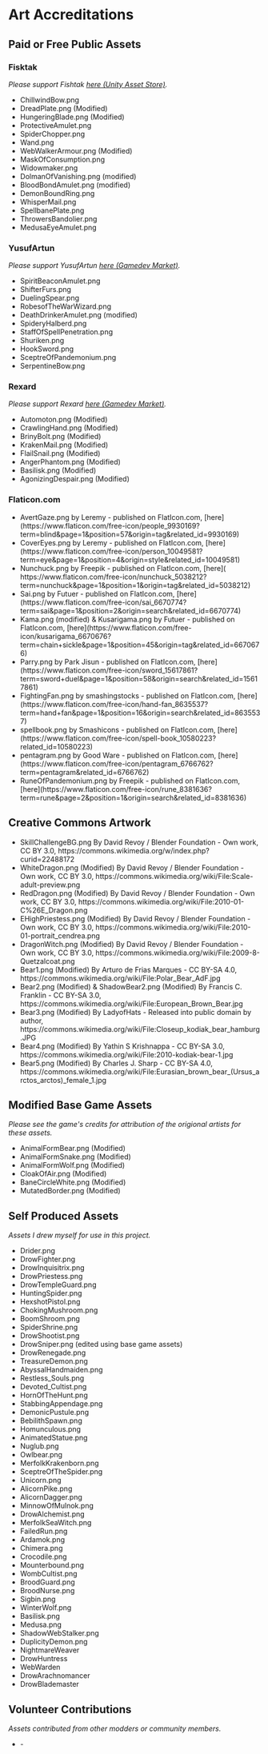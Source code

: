 # Art Accreditations

## Paid or Free Public Assets

### Fisktak
*Please support Fishtak [here (Unity Asset Store)](https://assetstore.unity.com/packages/2d/gui/icons/free-fantasy-items-253853).*
<ul>
	<li>ChillwindBow.png</li>
	<li>DreadPlate.png (Modified)</li>
	<li>HungeringBlade.png (Modified)</li>
	<li>ProtectiveAmulet.png</li>
	<li>SpiderChopper.png</li>
	<li>Wand.png</li>
	<li>WebWalkerArmour.png (Modified)</li>
	<li>MaskOfConsumption.png</li>
	<li>Widowmaker.png</li>
	<li>DolmanOfVanishing.png (modified)</li>
	<li>BloodBondAmulet.png (modified)</li>
	<li>DemonBoundRing.png</li>
	<li>WhisperMail.png</li>
	<li>SpellbanePlate.png</li>
	<li>ThrowersBandolier.png</li>
	<li>MedusaEyeAmulet.png</li>
</ul>

### YusufArtun
*Please support YusufArtun [here (Gamedev Market)](https://www.gamedevmarket.net/member/yusufartun).*
<ul>
	<li>SpiritBeaconAmulet.png</li>
	<li>ShifterFurs.png</li>
	<li>DuelingSpear.png</li>
	<li>RobesofTheWarWizard.png</li>
	<li>DeathDrinkerAmulet.png (modified)</li>
	<li>SpideryHalberd.png</li>
	<li>StaffOfSpellPenetration.png</li>
	<li>Shuriken.png</li>
	<li>HookSword.png</li>
	<li>SceptreOfPandemonium.png</li>
	<li>SerpentineBow.png</li>
</ul>

### Rexard
*Please support Rexard [here (Gamedev Market)](https://www.gamedevmarket.net/member/rexard).*
<ul>
	<li>Automoton.png (Modified)</li>
	<li>CrawlingHand.png (Modified)</li>
	<li>BrinyBolt.png (Modified)</li>
	<li>KrakenMail.png (Modified)</li>
	<li>FlailSnail.png (Modified)</li>
	<li>AngerPhantom.png (Modified)</li>
	<li>Basilisk.png (Modified)</li>
	<li>AgonizingDespair.png (Modified)</li>
</ul>

### Flaticon.com
<ul>
	<li>AvertGaze.png by Leremy - published on FlatIcon.com, [here](https://www.flaticon.com/free-icon/people_9930169?term=blind&page=1&position=57&origin=tag&related_id=9930169)</li>
	<li>CoverEyes.png by Leremy - published on FlatIcon.com, [here](https://www.flaticon.com/free-icon/person_10049581?term=eye&page=1&position=4&origin=style&related_id=10049581)</li>
	<li>Nunchuck.png by Freepik - published on FlatIcon.com, [here]( https://www.flaticon.com/free-icon/nunchuck_5038212?term=nunchuck&page=1&position=1&origin=tag&related_id=5038212)</li>
	<li>Sai.png by Futuer - published on FlatIcon.com, [here](https://www.flaticon.com/free-icon/sai_6670774?term=sai&page=1&position=2&origin=search&related_id=6670774)</li>
	<li>Kama.png (modified) & Kusarigama.png by Futuer - published on FlatIcon.com, [here](https://www.flaticon.com/free-icon/kusarigama_6670676?term=chain+sickle&page=1&position=45&origin=tag&related_id=6670676)</li>
	<li>Parry.png by Park Jisun - published on FlatIcon.com, [here](https://www.flaticon.com/free-icon/sword_15617861?term=sword+duel&page=1&position=58&origin=search&related_id=15617861)</li>
	<li>FightingFan.png by smashingstocks - published on FlatIcon.com, [here](https://www.flaticon.com/free-icon/hand-fan_8635537?term=hand+fan&page=1&position=16&origin=search&related_id=8635537)</li>
	<li>spellbook.png by Smashicons - published on FlatIcon.com, [here](https://www.flaticon.com/free-icon/spell-book_10580223?related_id=10580223)</li>
	<li>pentagram.png by Good Ware - published on FlatIcon.com, [here](https://www.flaticon.com/free-icon/pentagram_6766762?term=pentagram&related_id=6766762)</li>
	<li>RuneOfPandemonium.png by Freepik - published on FlatIcon.com, [here](https://www.flaticon.com/free-icon/rune_8381636?term=rune&page=2&position=1&origin=search&related_id=8381636)</li>
</ul>

## Creative Commons Artwork
<ul>
	<li>SkillChallengeBG.png By David Revoy / Blender Foundation - Own work, CC BY 3.0, https://commons.wikimedia.org/w/index.php?curid=22488172</li>
	<li>WhiteDragon.png (Modified) By David Revoy / Blender Foundation - Own work, CC BY 3.0, https://commons.wikimedia.org/wiki/File:Scale-adult-preview.png</li>
	<li>RedDragon.png (Modified) By David Revoy / Blender Foundation - Own work, CC BY 3.0, https://commons.wikimedia.org/wiki/File:2010-01-C%26E_Dragon.png</li>
	<li>EHighPriestess.png (Modified) By David Revoy / Blender Foundation - Own work, CC BY 3.0, https://commons.wikimedia.org/wiki/File:2010-01-portrait_cendrea.png</li>
	<li>DragonWitch.png (Modified) By David Revoy / Blender Foundation - Own work, CC BY 3.0, https://commons.wikimedia.org/wiki/File:2009-8-Quetzalcoat.png</li>
	<li>Bear1.png (Modified) By Arturo de Frias Marques - CC BY-SA 4.0, https://commons.wikimedia.org/wiki/File:Polar_Bear_AdF.jpg</li>
	<li>Bear2.png (Modified) & ShadowBear2.png (Modified) By Francis C. Franklin - CC BY-SA 3.0, https://commons.wikimedia.org/wiki/File:European_Brown_Bear.jpg</li>
	<li>Bear3.png (Modified) By LadyofHats - Released into public domain by author, https://commons.wikimedia.org/wiki/File:Closeup_kodiak_bear_hamburg.JPG</li>
	<li>Bear4.png (Modified) By Yathin S Krishnappa - CC BY-SA 3.0, https://commons.wikimedia.org/wiki/File:2010-kodiak-bear-1.jpg</li>
	<li>Bear5.png (Modified) By Charles J. Sharp - CC BY-SA 4.0, https://commons.wikimedia.org/wiki/File:Eurasian_brown_bear_(Ursus_arctos_arctos)_female_1.jpg</li>
</ul>

## Modified Base Game Assets
*Please see the game's credits for attribution of the origional artists for these assets.*
<ul>
	<li>AnimalFormBear.png (Modified)</li>
	<li>AnimalFormSnake.png (Modified)</li>
	<li>AnimalFormWolf.png (Modified)</li>
	<li>CloakOfAir.png (Modified)</li>
	<li>BaneCircleWhite.png (Modified)</li>
	<li>MutatedBorder.png (Modified)</li>
</ul>

## Self Produced Assets
*Assets I drew myself for use in this project.*
<ul>
	<li>Drider.png</li>
	<li>DrowFighter.png</li>
	<li>DrowInquisitrix.png</li>
	<li>DrowPriestess.png</li>
	<li>DrowTempleGuard.png</li>
	<li>HuntingSpider.png</li>
	<li>HexshotPistol.png</li>
	<li>ChokingMushroom.png</li>
	<li>BoomShroom.png</li>
	<li>SpiderShrine.png</li>
	<li>DrowShootist.png</li>
	<li>DrowSniper.png (edited using base game assets)</li>
	<li>DrowRenegade.png</li>
	<li>TreasureDemon.png</li>
	<li>AbyssalHandmaiden.png</li>
	<li>Restless_Souls.png</li>
	<li>Devoted_Cultist.png</li>
	<li>HornOfTheHunt.png</li>
	<li>StabbingAppendage.png</li>
	<li>DemonicPustule.png</li>
	<li>BebilithSpawn.png</li>
	<li>Homunculous.png</li>
	<li>AnimatedStatue.png</li>
	<li>Nuglub.png</li>
	<li>Owlbear.png</li>
	<li>MerfolkKrakenborn.png</li>
	<li>SceptreOfTheSpider.png</li>
	<li>Unicorn.png</li>
	<li>AlicornPike.png</li>
	<li>AlicornDagger.png</li>
	<li>MinnowOfMulnok.png</li>
	<li>DrowAlchemist.png</li>
	<li>MerfolkSeaWitch.png</li>
	<li>FailedRun.png</li>
	<li>Ardamok.png</li>
	<li>Chimera.png</li>
	<li>Crocodile.png</li>
	<li>Mounterbound.png</li>
	<li>WombCultist.png</li>
	<li>BroodGuard.png</li>
	<li>BroodNurse.png</li>
	<li>Sigbin.png</li>
	<li>WinterWolf.png</li>
	<li>Basilisk.png</li>
	<li>Medusa.png</li>
	<li>ShadowWebStalker.png</li>
	<li>DuplicityDemon.png</li>
	<li>NightmareWeaver</li>
	<li>DrowHuntress</li>
	<li>WebWarden</li>
	<li>DrowArachnomancer</li>
	<li>DrowBlademaster</li>
</ul>

## Volunteer Contributions
*Assets contributed from other modders or community members.*
<ul>
	<li>-</li>
</ul>